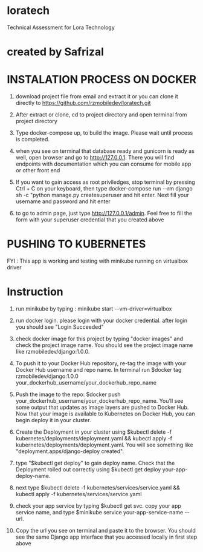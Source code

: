 # loratech
Technical Assessment for Lora Technology
# created by Safrizal

# INSTALATION PROCESS ON DOCKER

1. download project file from email and extract it or you can clone it directly to https://github.com/rzmobiledev/loratech.git

2. After extract or clone, cd to project directory and open terminal from project directory

3. Type docker-compose up, to build the image. Please wait until process is completed.

4. when you see on terminal that database ready and gunicorn is ready as well, open browser and go to http://127.0.0.1. There you will find endpoints with documentation which you can consume for mobile app or other front end

5. If you want to gain access as root priviledges, stop terminal by pressing Ctrl + C on your keyboard, then type docker-compose run --rm django sh -c "python manage.py createsuperuser and hit enter. Next fill your username and password and hit enter

7. to go to admin page, just type http://127.0.0.1/admin. Feel free to fill the form with your superuser credential that you created above


# PUSHING TO KUBERNETES

FYI : This app is working and testing with minikube running on virtualbox driver

# Instruction
1. run minikube by typing : minikube start --vm-driver=virtualbox

2. run docker login. please login with your docker credential. after login you should see "Login Succeeded"

3. check docker image for this project by typing "docker images" and check the project image name. You should see the project image name like rzmobiledev/django:1.0.0.

5. To push it to your Docker Hub repository, re-tag the image with your Docker Hub username and repo name. In terminal run $docker tag rzmobiledev/django:1.0.0 your_dockerhub_username/your_dockerhub_repo_name

5. Push the image to the repo: $docker push your_dockerhub_username/your_dockerhub_repo_name. You’ll see some output that updates as image layers are pushed to Docker Hub. Now that your image is available to Kubernetes on Docker Hub, you can begin deploy it in your cluster.

6. Create the Deployment in your cluster using $kubectl delete -f kubernetes/deployments/deployment.yaml && kubectl apply -f kubernetes/deployments/deployment.yaml. You will see something like "deployment.apps/django-deploy created".

7. type "$kubectl get deploy" to gain deploy name. Check that the Deployment rolled out correctly using $kubectl get deploy your-app-deploy-name.

8. next type $kubectl delete -f kubernetes/services/service.yaml && kubectl apply -f kubernetes/services/service.yaml

9. check your app service by typing $kubectl get svc. copy your app service name, and type $minikube service your-app-service-name --url. 

10. Copy the url you see on terminal and paste it to the browser. You should see the same Django app interface that you accessed locally in first step above
